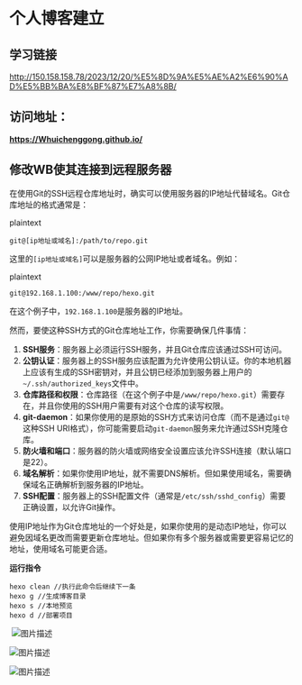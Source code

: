 # 个人博客建立

## 学习链接

http://150.158.158.78/2023/12/20/%E5%8D%9A%E5%AE%A2%E6%90%AD%E5%BB%BA%E8%BF%87%E7%A8%8B/



## 访问地址：

**https://Whuichenggong.github.io/**



## 修改WB使其连接到远程服务器

在使用Git的SSH远程仓库地址时，确实可以使用服务器的IP地址代替域名。Git仓库地址的格式通常是：

plaintext



```plaintext
git@[ip地址或域名]:/path/to/repo.git
```

这里的`[ip地址或域名]`可以是服务器的公网IP地址或者域名。例如：

plaintext



```plaintext
git@192.168.1.100:/www/repo/hexo.git
```

在这个例子中，`192.168.1.100`是服务器的IP地址。

然而，要使这种SSH方式的Git仓库地址工作，你需要确保几件事情：

1. **SSH服务**：服务器上必须运行SSH服务，并且Git仓库应该通过SSH可访问。
2. **公钥认证**：服务器上的SSH服务应该配置为允许使用公钥认证。你的本地机器上应该有生成的SSH密钥对，并且公钥已经添加到服务器上用户的`~/.ssh/authorized_keys`文件中。
3. **仓库路径和权限**：仓库路径（在这个例子中是`/www/repo/hexo.git`）需要存在，并且你使用的SSH用户需要有对这个仓库的读写权限。
4. **git-daemon**：如果你使用的是原始的SSH方式来访问仓库（而不是通过`git@`这种SSH URI格式），你可能需要启动`git-daemon`服务来允许通过SSH克隆仓库。
5. **防火墙和端口**：服务器的防火墙或网络安全设置应该允许SSH连接（默认端口是22）。
6. **域名解析**：如果你使用IP地址，就不需要DNS解析。但如果使用域名，需要确保域名正确解析到服务器的IP地址。
7. **SSH配置**：服务器上的SSH配置文件（通常是`/etc/ssh/sshd_config`）需要正确设置，以允许Git操作。

使用IP地址作为Git仓库地址的一个好处是，如果你使用的是动态IP地址，你可以避免因域名更改而需要更新仓库地址。但如果你有多个服务器或需要更容易记忆的地址，使用域名可能更合适。



**运行指令**

~~~
hexo clean //执行此命令后继续下一条
hexo g //生成博客目录
hexo s //本地预览
hexo d //部署项目
~~~



​     ![图片描述](D:/hexo/source/images/1.jpg)  

   ![图片描述](/images/2.jpg)   

  ![图片描述](/images/3.jpg)



 
